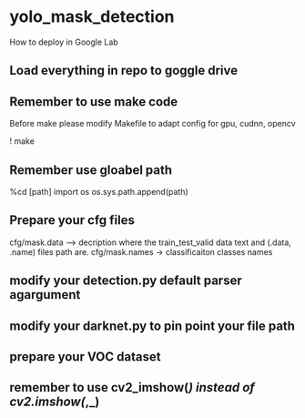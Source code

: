 # yolo_mask_detection
How to deploy in Google Lab


## Load everything in repo to goggle drive

## Remember to use make code
Before make please modify Makefile to adapt config for gpu, cudnn, opencv

! make

## Remember use gloabel path
%cd [path]
import os 
os.sys.path.append(path)

## Prepare your cfg files

cfg/mask.data       --> decription where the train_test_valid data text and (.data, .name) files path  are.
cfg/mask.names      -> classificaiton classes names

## modify your detection.py default parser agargument


## modify your darknet.py to pin point your file path



## prepare your VOC dataset


## remember to use cv2_imshow(_) instead of cv2.imshow(_,_)

